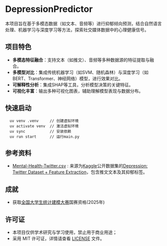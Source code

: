 # DepressionPredictor

本项目旨在基于多模态数据（如文本、音频等）进行抑郁倾向预测，结合自然语言处理、机器学习与深度学习等方法，探索社交媒体数据中的心理健康信号。

## 项目特色

- **多模态特征融合**：支持文本（如推文）、音频等多种数据源的特征提取与融合。
- **多模型对比**：集成传统机器学习（如SVM、随机森林）与深度学习（如BERT、Transformer、神经网络）模型，进行效果对比。
- **可解释性分析**：集成SHAP等工具，分析模型决策的关键特征。
- **可视化丰富**：输出多种可视化图表，辅助理解模型表现与数据分布。

## 快速启动

```shell
  uv venv .venv     // 创建虚拟环境
  uv activate venv  // 激活虚拟环境
  uv sync           // 安装依赖
  uv run start      // 运行main.py
```

## 参考资料

- [Mental-Health-Twitter.csv](./data/Mental-Health-Twitter.csv) : 来源为[Kaggle](https://www.kaggle.com/)公开数据集的[Depression: Twitter Dataset + Feature Extraction](https://www.kaggle.com/datasets/infamouscoder/mental-health-social-media?resource=download)，包含推文文本及其抑郁标签。

## 成就

- 获取[全国大学生统计建模大赛](http://tjjmds.ai-learning.net)国赛资格(2025年)

## 许可证

- 本项目仅供学术研究与学习使用，禁止用于商业用途；
- 采用 MIT 许可证，详情请查看 [LICENSE](LICENSE) 文件。
